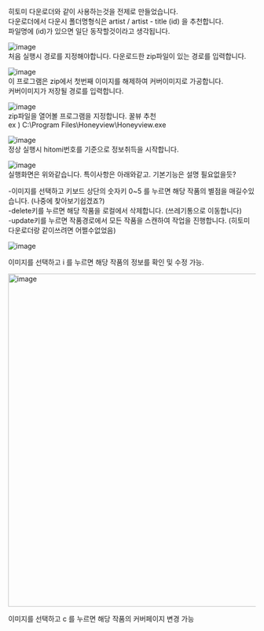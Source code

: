 히토미 다운로더와 같이 사용하는것을 전제로 만들었습니다.  
다운로더에서 다운시 폴더명형식은 artist / artist - title (id) 을 추천합니다.  
파일명에 (id)가 있으면 일단 동작할것이라고 생각됩니다.  

![image](https://github.com/user-attachments/assets/2c221616-91e5-432c-a83c-ef360465f1ed)  
처음 실행시 경로를 지정해야합니다. 다운로드한 zip파일이 있는 경로를 입력합니다.    

![image](https://github.com/user-attachments/assets/e549bc18-c86b-4bcf-9657-ee05d83cd2d3)  
이 프로그램은 zip에서 첫번째 이미지를 해제하여 커버이미지로 가공합니다.  
커버이미지가 저장될 경로를 입력합니다.    

![image](https://github.com/user-attachments/assets/800fa0ab-5bf4-4084-8b88-0d070d70bf99)  
zip파일을 열어볼 프로그램을 지정합니다. 꿀뷰 추천  
ex ) C:\Program Files\Honeyview\Honeyview.exe    

![image](https://github.com/user-attachments/assets/832802f4-b7d4-4375-9970-13432e4284b5)  
정상 실행시 hitomi번호를 기준으로 정보취득을 시작합니다.  
  
  
![image](https://github.com/user-attachments/assets/1272a485-1844-43df-b76f-f30e49e59679)  
실행화면은 위와같습니다. 특이사항은 아래와같고. 기본기능은 설명 필요없을듯?  
  
-이미지를 선택하고 키보드 상단의 숫자키 0~5 를 누르면 해당 작품의 별점을 매길수있습니다. (나중에 찾아보기쉽겠죠?)  
-delete키를 누르면 해당 작품을 로컬에서 삭제합니다. (쓰레기통으로 이동합니다)  
-update키를 누르면 작품경로에서 모든 작품을 스캔하여 작업을 진행합니다. (히토미 다운로더랑 같이쓰려면 어쩔수없었음)  

![image](https://github.com/user-attachments/assets/eff69add-364a-4957-8295-ccf20cc1c41f)

이미지를 선택하고 i 를 누르면 해당 작품의 정보를 확인 및 수정 가능.


<img width="679" alt="image" src="https://github.com/user-attachments/assets/a65dac01-9b98-4bc3-b0ad-eca301b7d747">

이미지를 선택하고 c 를 누르면 해당 작품의 커버페이지 변경 가능
